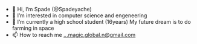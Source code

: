 - 👋 Hi, I’m Spade (@Spadeyache)
- 👀 I’m interested in computer science and engeneering
- 🌱 I’m currently a high school student (16years)
My future dream is to do farming in space
- 📫 How to reach me ...magic.global.n@gmail.com

<!---
Spadeyache/Spadeyache is a ✨ special ✨ repository because its `README.md` (this file) appears on your GitHub profile.
You can click the Preview link to take a look at your changes.
--->
